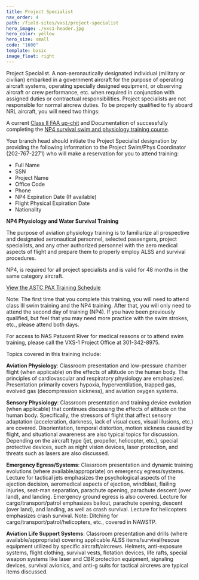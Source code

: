```yaml
---
title: Project Specialist
nav_order: 4
path: /field-sites/vxs1/project-specialist
hero_image: ./vxs1-header.jpg
hero_color: yellow
hero_size: small
code: "1600"
template: basic
image_float: right
---
```

Project Specialist. A non-aeronautically designated individual (military or civilian) embarked in a government aircraft for the purpose of operating aircraft systems, operating specially designed equipment, or observing aircraft or crew performance, etc. when required in conjunction with assigned duties or contractual responsibilities. Project specialists are not responsible for normal aircrew duties.
To be properly qualified to fly aboard NRL aircraft, you will need two things:

A current [Class II FAA up-chit](https://www.faa.gov/pilots/amelocator/) and
Documentation of successfully completing the [NP4 survival swim and physiology training course](https://www.nrl.navy.mil/vxs1/project-specialist/np4-training).

Your branch head should initiate the Project Specialist designation by providing the following information to the Project Swim/Phys Coordinator (202-767-2271) who will make a reservation for you to attend training:

- Full Name
- SSN
- Project Name
- Office Code
- Phone
- NP4 Expiration Date (If available)
- Flight Physical Expiration Date
- Nationality

**NP4 Physiology and Water Survival Training**

The purpose of aviation physiology training is to familiarize all prospective and designated aeronautical personnel, selected passengers, project specialists, and any other authorized personnel with the aero medical aspects of flight and prepare them to properly employ ALSS and survival procedures.

NP4, is required for all project specialists and is valid for 48 months in the same category aircraft.

[View the ASTC PAX Training Schedule](http://www.med.navy.mil/sites/nmotc/nsti/Pages/ASTCPatuxentRiver.aspx)

Note: The first time that you complete this training, you will need to attend class III swim training and the NP4 training. After that, you will only need to attend the second day of training (NP4). If you have been previously qualified, but feel that you may need more practice with the swim strokes, etc., please attend both days.

For access to NAS Patuxent River for medical reasons or to attend swim training, please call the VXS-1 Project Office at 301-342-8975.

Topics covered in this training include:

**Aviation Physiology**: Classroom presentation and low-pressure chamber flight (when applicable) on the effects of altitude on the human body. The principles of cardiovascular and respiratory physiology are emphasized. Presentation primarily covers hypoxia, hyperventilation, trapped gas, evolved gas (decompression sickness), and aviation oxygen systems.

**Sensory Physiology**: Classroom presentation and training device evolution (when applicable) that continues discussing the effects of altitude on the human body. Specifically, the stressors of flight that affect sensory adaptation (acceleration, darkness, lack of visual cues, visual illusions, etc.) are covered. Disorientation, temporal distortion, motion sickness caused by flight, and situational awareness are also typical topics for discussion. Depending on the aircraft type (jet, propeller, helicopter, etc.), special protective devices, such as night vision devices, laser protection, and threats such as lasers are also discussed.

**Emergency Egress/Systems**: Classroom presentation and dynamic training evolutions (where available/appropriate) on emergency egress/systems. Lecture for tactical jets emphasizes the psychological aspects of the ejection decision, aeromedical aspects of ejection, windblast, flailing injuries, seat-man separation, parachute opening, parachute descent (over land), and landing. Emergency ground egress is also covered. Lecture for cargo/transport/patrol emphasizes bailout, parachute opening, descent (over land), and landing, as well as crash survival. Lecture for helicopters emphasizes crash survival. Note: Ditching for cargo/transport/patrol/helicopters, etc., covered in NAWSTP.

**Aviation Life Support Systems**: Classroom presentation and drills (where available/appropriate) covering applicable ALSS items/survival/rescue equipment utilized by specific aircraft/aircrews. Helmets, anti-exposure systems, flight clothing, survival vests, flotation devices, life rafts, special weapon systems like laser and CBR protection equipment, signaling devices, survival avionics, and anti-g suits for tactical aircrews are typical items discussed.